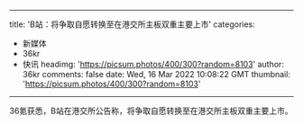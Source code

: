 
---
title: 'B站：将争取自愿转换至在港交所主板双重主要上市'
categories: 
 - 新媒体
 - 36kr
 - 快讯
headimg: 'https://picsum.photos/400/300?random=8103'
author: 36kr
comments: false
date: Wed, 16 Mar 2022 10:08:22 GMT
thumbnail: 'https://picsum.photos/400/300?random=8103'
---

<div>   
36氪获悉，B站在港交所公告称，将争取自愿转换至在港交所主板双重主要上市。  
</div>
            